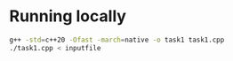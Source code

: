 # Running locally
```sh
g++ -std=c++20 -Ofast -march=native -o task1 task1.cpp
./task1.cpp < inputfile
```